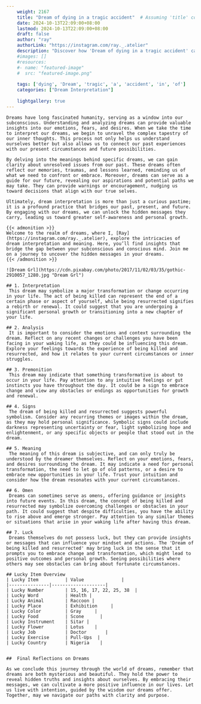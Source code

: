 ```yaml
---
    weight: 2167
    title: "Dream of dying in a tragic accident"  # Assuming 'title' column exists
    date: 2024-10-13T22:09:00+08:00
    lastmod: 2024-10-13T22:09:00+08:00
    draft: false
    author: "ray"
    authorLink: "https://instagram.com/ray._.atelier"
    description: "Discover how 'Dream of dying in a tragic accident' can interpret your future and uncover its significant meanings in your life."
    #images: []
    #resources:
    #- name: "featured-image"
    #  src: "featured-image.png"
    
    tags: ['dying', 'Dream', 'tragic', 'a', 'accident', 'in', 'of']
    categories: ["Dream Interpretation"]
    
    lightgallery: true
---
```

    
    Dreams have long fascinated humanity, serving as a window into our subconscious. Understanding and analyzing dreams can provide valuable insights into our emotions, fears, and desires. When we take the time to interpret our dreams, we begin to unravel the complex tapestry of our inner thoughts. This process not only helps us understand ourselves better but also allows us to connect our past experiences with our present circumstances and future possibilities.
    
    By delving into the meanings behind specific dreams, we can gain clarity about unresolved issues from our past. These dreams often reflect our memories, traumas, and lessons learned, reminding us of what we need to confront or embrace. Moreover, dreams can serve as a guide for our future, revealing our aspirations and potential paths we may take. They can provide warnings or encouragement, nudging us toward decisions that align with our true selves.
    
    Ultimately, dream interpretation is more than just a curious pastime; it is a profound practice that bridges our past, present, and future. By engaging with our dreams, we can unlock the hidden messages they carry, leading us toward greater self-awareness and personal growth.
    
    {{< admonition >}}
    Welcome to the realm of dreams, where I, [Ray](https://instagram.com/ray._.atelier), explore the intricacies of dream interpretation and meaning. Here, you’ll find insights that bridge the gap between your subconscious and conscious mind. Join me on a journey to uncover the hidden messages in your dreams.
    {{< /admonition >}}
    
    ![Dream Grl](https://cdn.pixabay.com/photo/2017/11/02/03/35/gothic-2910057_1280.jpg "Dream Grl")
    
    ## 1. Interpretation
     This dream may symbolize a major transformation or change occurring in your life. The act of being killed can represent the end of a certain phase or aspect of yourself, while being resurrected signifies a rebirth or renewal. It could suggest that you are undergoing a significant personal growth or transitioning into a new chapter of your life.
    
    ## 2. Analysis
     It is important to consider the emotions and context surrounding the dream. Reflect on any recent changes or challenges you have been facing in your waking life, as they could be influencing this dream. Explore your feelings towards the experience of being killed and resurrected, and how it relates to your current circumstances or inner struggles.
    
    ## 3. Premonition
     This dream may indicate that something transformative is about to occur in your life. Pay attention to any intuitive feelings or gut instincts you have throughout the day. It could be a sign to embrace change and view any obstacles or endings as opportunities for growth and renewal.
    
    ## 4. Signs
     The dream of being killed and resurrected suggests powerful symbolism. Consider any recurring themes or images within the dream, as they may hold personal significance. Symbolic signs could include darkness representing uncertainty or fear, light symbolizing hope and enlightenment, or any specific objects or people that stood out in the dream.
    
    ## 5. Meaning
     The meaning of this dream is subjective, and can only truly be understood by the dreamer themselves. Reflect on your emotions, fears, and desires surrounding the dream. It may indicate a need for personal transformation, the need to let go of old patterns, or a desire to embrace new opportunities in your life. Trust your intuition and consider how the dream resonates with your current circumstances.
    
    ## 6. Omen
     Dreams can sometimes serve as omens, offering guidance or insights into future events. In this dream, the concept of being killed and resurrected may symbolize overcoming challenges or obstacles in your path. It could suggest that despite difficulties, you have the ability to rise above and emerge stronger. Pay attention to any similar themes or situations that arise in your waking life after having this dream.
    
    ## 7. Luck
     Dreams themselves do not possess luck, but they can provide insights or messages that can influence your mindset and actions. The 'Dream of being killed and resurrected' may bring luck in the sense that it prompts you to embrace change and transformation, which might lead to positive outcomes and personal growth. Seeing possibilities where others may see obstacles can bring about fortunate circumstances.
    
    ## Lucky Item Overview
    | Lucky Item          | Value              |
    |---------------|--------------------|
    | Lucky Number        | 15, 16, 17, 22, 25, 38  |
    | Lucky Word          | Health |
    | Lucky Animal        | Raccoon |
    | Lucky Place         | Exhibition     |
    | Lucky Color         | Gray     |
    | Lucky Food          | Scone      |
    | Lucky Instrument    | Sitar |
    | Lucky Flower        | Lotus    |
    | Lucky Job           | Doctor       |
    | Lucky Exercise      | Pull-Ups  |
    | Lucky Country       | Nigeria    |
    
    
    ##  Final Reflections on Dreams
    
    As we conclude this journey through the world of dreams, remember that dreams are both mysterious and beautiful. They hold the power to reveal hidden truths and insights about ourselves. By embracing their messages, we can cultivate a more positive influence in our lives. Let us live with intention, guided by the wisdom our dreams offer. Together, may we navigate our paths with clarity and purpose.
    